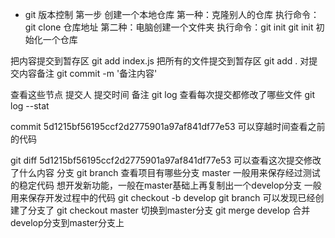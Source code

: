 
- git 版本控制
第一步
创建一个本地仓库
第一种：克隆别人的仓库
执行命令：git clone 仓库地址
第二种：电脑创建一个文件夹
执行命令：git init
git init 初始化一个仓库

把内容提交到暂存区
git add index.js
把所有的文件提交到暂存区
git add .
对提交内容备注
git commit -m '备注内容'

查看这些节点 提交人 提交时间 备注
git log
查看每次提交都修改了哪些文件
git log --stat

commit 5d1215bf56195ccf2d2775901a97af841df77e53
可以穿越时间查看之前的代码

git diff 5d1215bf56195ccf2d2775901a97af841df77e53
可以查看这次提交修改了什么内容
分支
git branch 查看项目有哪些分支
master 一般用来保存经过测试的稳定代码
想开发新功能，一般在master基础上再复制出一个develop分支
一般用来保存开发过程中的代码
git checkout -b develop
git branch 可以发现已经创建了分支了
git checkout master 切换到master分支
git merge develop 合并develop分支到master分支上

